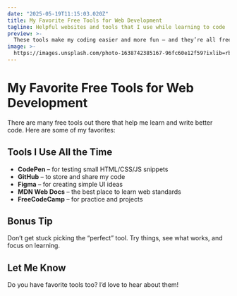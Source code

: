 ```yaml
---
date: "2025-05-19T11:15:03.020Z"
title: My Favorite Free Tools for Web Development
tagline: Helpful websites and tools that I use while learning to code
preview: >-
  These tools make my coding easier and more fun — and they’re all free!
image: >-
  https://images.unsplash.com/photo-1638742385167-96fc60e12f59?ixlib=rb-1.2.1&ixid=MnwxMjA3fDB8MHxwaG90by1wYWdlfHx8fGVufDB8fHx8&auto=format&fit=crop&w=1632&q=80
---
```


# My Favorite Free Tools for Web Development

There are many free tools out there that help me learn and write better code. Here are some of my favorites:

## Tools I Use All the Time

- **CodePen** – for testing small HTML/CSS/JS snippets
- **GitHub** – to store and share my code
- **Figma** – for creating simple UI ideas
- **MDN Web Docs** – the best place to learn web standards
- **FreeCodeCamp** – for practice and projects

## Bonus Tip

Don’t get stuck picking the “perfect” tool. Try things, see what works, and focus on learning.

## Let Me Know

Do you have favorite tools too? I’d love to hear about them!

